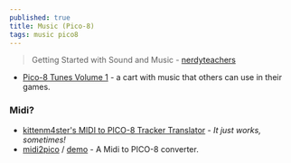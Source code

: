 ```yaml
---
published: true
title: Music (Pico-8)
tags: music pico8
---
```

> Getting Started with Sound and Music - [nerdyteachers](https://nerdyteachers.com/PICO-8/Music/GettingStarted/)

- [Pico-8 Tunes Volume 1](https://www.lexaloffle.com/bbs/?tid=29008) - a cart with music that others can use in their games.

### Midi?

- [kittenm4ster's MIDI to PICO-8 Tracker Translator](https://github.com/andmatand/midi-to-pico8#kittenm4sters-midi-to-pico-8-tracker-translator) -  _It just works, sometimes!_
- [midi2pico](https://github.com/gamax92/midi2pico#midi2pico) / [demo](https://www.lexaloffle.com/bbs/?tid=28792) - A Midi to PICO-8 converter.



